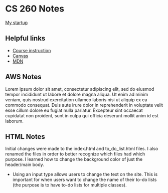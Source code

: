 # CS 260 Notes

[My startup](https://simon.cs260.click)

## Helpful links

- [Course instruction](https://github.com/webprogramming260)
- [Canvas](https://byu.instructure.com)
- [MDN](https://developer.mozilla.org)

## AWS Notes

Lorem ipsum dolor sit amet, consectetur adipiscing elit, sed do eiusmod tempor incididunt ut labore et dolore magna aliqua. Ut enim ad minim veniam, quis nostrud exercitation ullamco laboris nisi ut aliquip ex ea commodo consequat. Duis aute irure dolor in reprehenderit in voluptate velit esse cillum dolore eu fugiat nulla pariatur. Excepteur sint occaecat cupidatat non proident, sunt in culpa qui officia deserunt mollit anim id est laborum.

## HTML Notes

Initial changes were made to the index.html and to_do_list.html files. I also renamed the files in order to better recognize which files had which purpose. I learned how to change the background color of just the header/main body. 
- Using an input type allows users to change the text on the site. This is important for when users want to change the name of their to-do lists (the purpose is to have to-do lists for multiple classes). 
